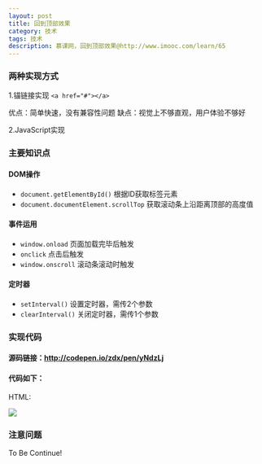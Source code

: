 ```yaml
---
layout: post
title: 回到顶部效果
category: 技术
tags: 技术
description: 慕课网，回到顶部效果@http://www.imooc.com/learn/65
---
```


### 两种实现方式
1.锚链接实现  `<a href="#"></a>`

   优点：简单快速，没有兼容性问题
   缺点：视觉上不够直观，用户体验不够好

2.JavaScript实现

### 主要知识点

#### DOM操作
- `document.getElementById()` 根据ID获取标签元素
- `document.documentElement.scrollTop` 获取滚动条上沿距离顶部的高度值

#### 事件运用
- `window.onload` 页面加载完毕后触发
- `onclick` 点击后触发
- `window.onscroll` 滚动条滚动时触发

#### 定时器
- `setInterval()` 设置定时器，需传2个参数
- `clearInterval()` 关闭定时器，需传1个参数

### 实现代码

#### 源码链接：<a href="http://codepen.io/zdx/pen/yNdzLj">http://codepen.io/zdx/pen/yNdzLj</a>

#### 代码如下：

HTML:
	<!DOCTYPE html PUBLIC "-//W3C//DTD XHTML 1.0 Transitional//EN" "http://www.w3.org/TR/xhtml1/DTD/xhtml1-transitional.dtd">
	<html>
		<head>
			<title>backTop</title>
			<link rel="stylesheet" type="text/css" href="style.css" />
			<script type="text/javascript" src="script.js"></script>
		</head>
		<body>
			<div class="box">
				<img src="http://7xl7o9.com1.z0.glb.clouddn.com/zdxtb_bg.jpg" />
			</div>
			<a href="javascript:;" id="btn" title="回到顶部"></a>	<!-- javascript:; ————> 阻止默认返回顶部行为 -->
		</body>
	</html>	


### 注意问题

To Be Continue!